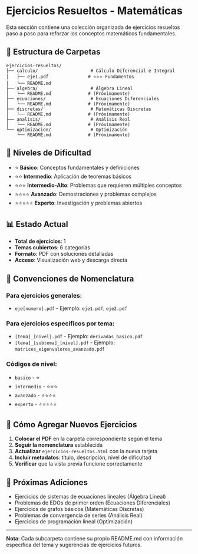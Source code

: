 # Ejercicios Resueltos - Matemáticas

Esta sección contiene una colección organizada de ejercicios resueltos paso a paso para reforzar los conceptos matemáticos fundamentales.

## 📁 Estructura de Carpetas

```
ejercicios-resueltos/
├── calculo/                    # Cálculo Diferencial e Integral
│   ├── eje1.pdf               # ⭐⭐⭐ Fundamentos
│   └── README.md
├── algebra/                    # Álgebra Lineal
│   └── README.md              # (Próximamente)
├── ecuaciones/                 # Ecuaciones Diferenciales
│   └── README.md              # (Próximamente)
├── discretas/                  # Matemáticas Discretas
│   └── README.md              # (Próximamente)
├── analisis/                   # Análisis Real
│   └── README.md              # (Próximamente)
└── optimizacion/               # Optimización
    └── README.md              # (Próximamente)
```

## 🎯 Niveles de Dificultad

- ⭐ **Básico**: Conceptos fundamentales y definiciones
- ⭐⭐ **Intermedio**: Aplicación de teoremas básicos
- ⭐⭐⭐ **Intermedio-Alto**: Problemas que requieren múltiples conceptos
- ⭐⭐⭐⭐ **Avanzado**: Demostraciones y problemas complejos
- ⭐⭐⭐⭐⭐ **Experto**: Investigación y problemas abiertos

## 📊 Estado Actual

- **Total de ejercicios**: 1
- **Temas cubiertos**: 6 categorías
- **Formato**: PDF con soluciones detalladas
- **Acceso**: Visualización web y descarga directa

## 🔄 Convenciones de Nomenclatura

### Para ejercicios generales:
- `eje[numero].pdf` - Ejemplo: `eje1.pdf`, `eje2.pdf`

### Para ejercicios específicos por tema:
- `[tema]_[nivel].pdf` - Ejemplo: `derivadas_basico.pdf`
- `[tema]_[subtema]_[nivel].pdf` - Ejemplo: `matrices_eigenvalores_avanzado.pdf`

### Códigos de nivel:
- `basico` - ⭐
- `intermedio` - ⭐⭐⭐  
- `avanzado` - ⭐⭐⭐⭐
- `experto` - ⭐⭐⭐⭐⭐

## 📝 Cómo Agregar Nuevos Ejercicios

1. **Colocar el PDF** en la carpeta correspondiente según el tema
2. **Seguir la nomenclatura** establecida
3. **Actualizar** `ejercicios-resueltos.html` con la nueva tarjeta
4. **Incluir metadatos**: título, descripción, nivel de dificultad
5. **Verificar** que la vista previa funcione correctamente

## 🌟 Próximas Adiciones

- Ejercicios de sistemas de ecuaciones lineales (Álgebra Lineal)
- Problemas de EDOs de primer orden (Ecuaciones Diferenciales)
- Ejercicios de grafos básicos (Matemáticas Discretas)
- Problemas de convergencia de series (Análisis Real)
- Ejercicios de programación lineal (Optimización)

---

**Nota**: Cada subcarpeta contiene su propio README.md con información específica del tema y sugerencias de ejercicios futuros.
